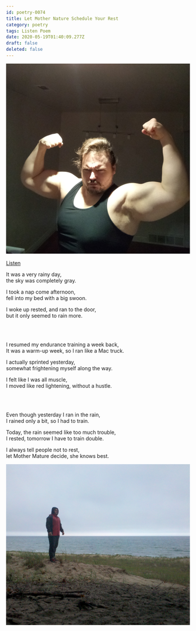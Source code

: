 ```yaml
---
id: poetry-0074
title: Let Mother Nature Schedule Your Rest
category: poetry
tags: Listen Poem
date: 2020-05-19T01:40:09.277Z
draft: false
deleted: false
---
```


![Illustration](image/poetry-0074-illustration.jpg)

[Listen](audio/poetry-0074.mp3)

It was a very rainy day,<br>
the sky was completely gray.

I took a nap come afternoon,<br>
fell into my bed with a big swoon.

I woke up rested, and ran to the door,<br>
but it only seemed to rain more.

<br><br>

I resumed my endurance training a week back,<br>
It was a warm-up week, so I ran like a Mac truck.

I actually sprinted yesterday,<br>
somewhat frightening myself along the way.

I felt like I was all muscle,<br>
I moved like red lightening, without a hustle.

<br><br>

Even though yesterday I ran in the rain,<br>
I rained only a bit, so I had to train.

Today, the rain seemed like too much trouble,<br>
I rested, tomorrow I have to train double.

I always tell people not to rest,<br>
let Mother Mature decide, she knows best.

![Illustration](image/poetry-0074-waiting.jpg)
